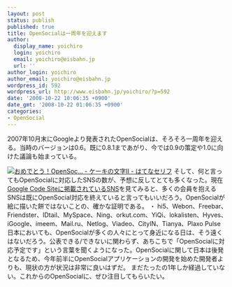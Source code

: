 ```yaml
---
layout: post
status: publish
published: true
title: OpenSocialは一周年を迎えます
author:
  display_name: yoichiro
  login: yoichiro
  email: yoichiro@eisbahn.jp
  url: ''
author_login: yoichiro
author_email: yoichiro@eisbahn.jp
wordpress_id: 592
wordpress_url: http://www.eisbahn.jp/yoichiro/?p=592
date: '2008-10-22 10:06:35 +0900'
date_gmt: '2008-10-22 01:06:35 +0900'
categories:
- OpenSocial
---
```


2007年10月末にGoogleより発表されたOpenSocialは、そろそろ一周年を迎える。当時のバージョンは0.6。既に0.8.1まであがり、今では0.9の策定や1.0に向けた議論も始まっている。

[![おめでとう！OpenSoc... - ケーキの文字Ⅱ - はてなセリフ](http://serif.hatelabo.jp/images/cache/d5fb486efefb9f6de0605a829ec124a06959aee2/cae386e2069a49a51701aab43d0e7f93388ac476.gif)](http://serif.hatelabo.jp/d5fb486efefb9f6de0605a829ec124a06959aee2/cae386e2069a49a51701aab43d0e7f93388ac476)
そして、何と言ってもOpenSocialに対応したSNSの数が、予想に反してとても多くなった。現在
[Google Code Siteに掲載されているSNS](http://code.google.com/apis/opensocial/gettingstarted.html)を見てみると、多くの会員を抱えるSNSは既にOpenSocial対応を終えていると言ってもいいだろう。OpenSocialが絵に描いた餅ではないことの、確かな証明である。
・ hi5、Webon、Freebar、Friendster、IDtail、MySpace、Ning、orkut.com、YiQi、lokalisten、Hyves、iGoogle、imeem、Mail.ru、Netlog、Viadeo、CityIN、Tianya、Plaxo Pulse
日本においても、OpenSocialが多くの人々にとって身近になる日は、そう遠くはないだろう。公表できる/できないに関わらず、あちこちで「OpenSocialに対応予定です」という言葉を聞くようになった。OpenSocialに関して日本は後発となるため、今年前半にOpenSocialアプリケーションの開発を始めた開発者よりも、現状の方が状況は非常に良いはずだ。
まだたったの1年しか経過していない。これからのOpenSocialに、ぜひ注目してもらいたい。

